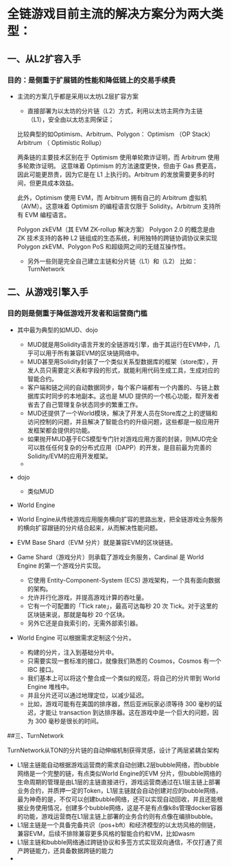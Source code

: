 # 全链游戏目前主流的解决方案分为两大类型：

## 一、从L2扩容入手
### 目的：是侧重于扩展链的性能和降低链上的交易手续费

- 主流的方案几乎都是采用以太坊L2层扩容方案
 
  - 直接部署为以太坊的分片链（L2）方式，利用以太坊主网作为主链（L1），安全由以太坊主网保证；
  
  比较典型的如Optimism、Arbitrum、Polygon：
  Optimism （OP Stack）
  Arbitrum （ Optimistic Rollup）

  两条链的主要技术区别在于 Optimism 使用单轮欺诈证明，而 Arbitrum 使用多轮欺诈证明。
  这意味着 Optimism 的方法速度更快，但由于 Gas 费更高，因此可能更昂贵，因为它是在 L1 上执行的。Arbitrum 的发放需要更多的时间，但更具成本效益。

  此外，Optimism 使用 EVM，而 Arbitrum 拥有自己的 Arbitrum 虚拟机（AVM）。这意味着 Optimism 的编程语言仅限于 Solidity。Arbitrum 支持所有 EVM 编程语言。

  Polygon zkEVM（其 EVM ZK-rollup 解决方案）
  Polygon 2.0 的概念是由 ZK 技术支持的各种 L2 链组成的生态系统，利用独特的跨链协调协议来实现 Polygon zkEVM、Polygon PoS 和超级网之间的无缝互操作性。
  
  - 另外一些则是完全自己建立主链和分片链（L1）和（L2）
  比如：TurnNetwork

## 二、从游戏引擎入手
### 目的则是侧重于降低游戏开发者和运营商门槛
- 其中最为典型的如MUD、dojo
  - MUD就是用Solidity语言开发的全链游戏引擎，由于其运行在EVM中，几乎可以用于所有兼容EVM的区块链网络中。
   - MUD甚至用Solidity封装了一个类似关系型数据库的框架（store库），开发人员只需要定义表和字段的形式，就能利用代码生成工具，生成对应的智能合约。
   - 客户端和链之间的自动数据同步，每个客户端都有一个内置的、与链上数据库实时同步的本地副本。这也是 MUD 提供的一个核心功能，帮开发者省去了自己管理复杂状态同步的繁重工作。
   - MUD还提供了一个World模块，解决了开发人员在Store库之上的逻辑和访问控制的问题，并且解决了智能合约的升级问题，这些都是一般应用开发框架都会提供的功能。
   - 如果抛开MUD基于ECS模型专门针对游戏应用方面的封装，则MUD完全可以胜任任何复杂的分布式应用（DAPP）的开发，是目前最为完善的Solidity/EVM的应用开发框架。
   - 
- dojo
  - 类似MUD
  
- World Engine
 - World Engine从传统游戏应用服务横向扩容的思路出发，把全链游戏业务服务的横向扩容跟链的分片结合起来，从而解决性能问题。
  - EVM Base Shard（EVM 分片）就是兼容EVM的区块链链。
 
  - Game Shard（游戏分片）则承载了游戏业务服务，Cardinal 是 World Engine 的第一个游戏分片实现。
    - 它使用 Entity-Component-System (ECS) 游戏架构，一个具有面向数据的架构。
    - 允许并行化游戏，并提高游戏计算的吞吐量。
    - 它有一个可配置的「Tick rate」，最高可达每秒 20 次 Tick。对于这里的区块链来说，那就是每秒 20 个区块。
    - 另外它还是自我索引的，无需外部索引器。
  - World Engine 可以根据需求定制这个分片。
    - 构建的分片，注入到基础分片中。
    - 只需要实现一套标准的接口，就像我们熟悉的 Cosmos，Cosmos 有一个 IBC 接口。
    - 我们基本上可以将这个整合成一个类似的规范，将自己的分片带到 World Engine 堆栈中。
    -  并且分片还可以通过地理定位，以减少延迟。
      -  比如，游戏可能有在美国的排序器，然后亚洲玩家必须等待 300 毫秒的延迟，才能让 transaction 到达排序器。这在游戏中是一个巨大的问题，因为 300 毫秒是很长的时间。

##三、TurnNetwork

TurnNetwork从TON的分片链的自动伸缩机制获得灵感，设计了两层紧耦合架构
- L1层主链能自动根据游戏运营商的需求自动创建L2层bubble网络，而bubble网络是一个完整的链，有点类似World Engine的EVM 分片，但bubble网络的生命周期的管理是由L1层的主链直接进行，游戏运营商通过在L1层主链上部署业务合约，并质押一定的Token，L1层主链就会自动创建对应的bubble网络，最为神奇的是，不仅可以创建bubble网络，还可以实现自动回收，并且还能根据业务使用情况，创建多个bubble网络，这是不是有点像k8s管理docker容器的功能，游戏运营商在L1层主链上部署的业务合约则有点像在编排bubble。
- L1层主链是一个具备完备共识（pos+bft）和经济模型的以太坊风格的侧链，兼容EVM，后续不排除兼容更多风格的智能合约和VM，比如wasm
- L1层主链和bubble网络通过跨链协议和多签方式实现双向通信，不仅打通了资产跨链能力，还具备数据跨链的能力
- 

